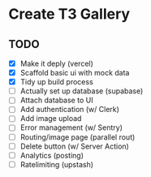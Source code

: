 # Create T3 Gallery

## TODO

- [x] Make it deply (vercel)
- [x] Scaffold basic ui with mock data
- [x] Tidy up build process
- [ ] Actually set up database (supabase)
- [ ] Attach database to UI
- [ ] Add authentication (w/ Clerk)
- [ ] Add image upload
- [ ] Error management (w/ Sentry)
- [ ] Routing/image page (parallel rout)
- [ ] Delete button (w/ Server Action)
- [ ] Analytics (posting)
- [ ] Ratelimiting (upstash)